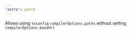 ```yaml
---
'astro': patch
---
```


Allows using `tsconfig` `compilerOptions.paths` without setting `compilerOptions.baseUrl`
